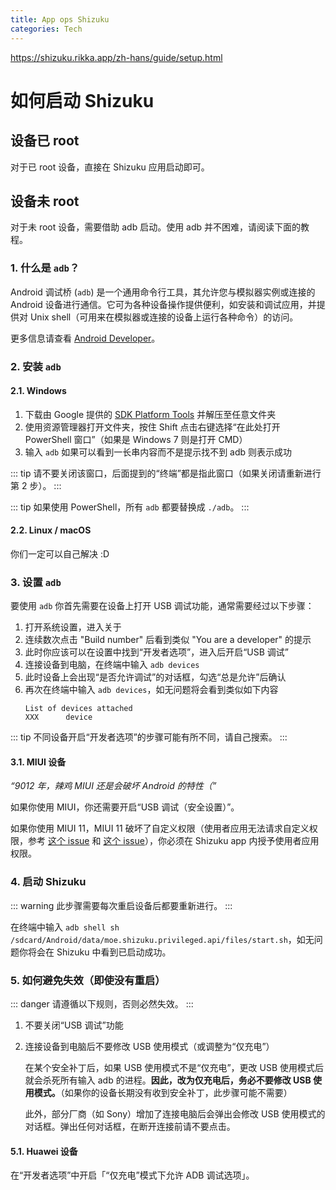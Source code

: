 ```yaml
---
title: App ops Shizuku
categories: Tech
---
```


<https://shizuku.rikka.app/zh-hans/guide/setup.html>

# 如何启动 Shizuku

## 设备已 root

对于已 root 设备，直接在 Shizuku 应用启动即可。

## 设备未 root

对于未 root 设备，需要借助 adb 启动。使用 adb 并不困难，请阅读下面的教程。

### 1. 什么是 `adb`？

Android 调试桥 (`adb`) 是一个通用命令行工具，其允许您与模拟器实例或连接的 Android 设备进行通信。它可为各种设备操作提供便利，如安装和调试应用，并提供对 Unix shell（可用来在模拟器或连接的设备上运行各种命令）的访问。

更多信息请查看 [Android Developer](https://developer.android.google.cn/studio/command-line/adb)。

### 2. 安装 `adb`

#### 2.1. Windows

1. 下载由 Google 提供的 [SDK Platform Tools](https://dl.google.com/android/repository/platform-tools-latest-windows.zip) 并解压至任意文件夹
2. 使用资源管理器打开文件夹，按住 Shift 点击右键选择“在此处打开 PowerShell 窗口”（如果是 Windows 7 则是打开 CMD）
3. 输入 `adb` 如果可以看到一长串内容而不是提示找不到 adb 则表示成功

::: tip
请不要关闭该窗口，后面提到的“终端”都是指此窗口（如果关闭请重新进行第 2 步）。
:::

::: tip
如果使用 PowerShell，所有 `adb` 都要替换成 `./adb`。
:::

#### 2.2. Linux / macOS

你们一定可以自己解决 :D

### 3. 设置 `adb`

要使用 `adb` 你首先需要在设备上打开 USB 调试功能，通常需要经过以下步骤：

1. 打开系统设置，进入关于
2. 连续数次点击 "Build number" 后看到类似 "You are a developer" 的提示
3. 此时你应该可以在设置中找到“开发者选项”，进入后开启“USB 调试”
4. 连接设备到电脑，在终端中输入 `adb devices`
5. 此时设备上会出现“是否允许调试”的对话框，勾选“总是允许”后确认
6. 再次在终端中输入 `adb devices`，如无问题将会看到类似如下内容
   ```
   List of devices attached
   XXX      device
   ```

::: tip
不同设备开启“开发者选项”的步骤可能有所不同，请自己搜索。
:::

#### 3.1. MIUI 设备

_“9012 年，辣鸡 MIUI 还是会破坏 Android 的特性（”_

如果你使用 MIUI，你还需要开启“USB 调试（安全设置）”。

如果你使用 MIUI 11，MIUI 11 破坏了自定义权限（使用者应用无法请求自定义权限，参考 [这个 issue](https://github.com/RikkaApps/Shizuku/issues/45) 和 [这个 issue](https://github.com/android-in-china/Compatibility/issues/16)），你必须在 Shizuku app 内授予使用者应用权限。

### 4. 启动 Shizuku

::: warning
此步骤需要每次重启设备后都要重新进行。
:::

在终端中输入 `adb shell sh /sdcard/Android/data/moe.shizuku.privileged.api/files/start.sh`，如无问题你将会在 Shizuku 中看到已启动成功。

### 5. 如何避免失效（即使没有重启）

::: danger
请遵循以下规则，否则必然失效。
:::

1. 不要关闭“USB 调试”功能
2. 连接设备到电脑后不要修改 USB 使用模式（或调整为“仅充电”）

   在某个安全补丁后，如果 USB 使用模式不是“仅充电”，更改 USB 使用模式后就会杀死所有输入 adb 的进程。**因此，改为仅充电后，务必不要修改 USB 使用模式。**（如果你的设备长期没有收到安全补丁，此步骤可能不需要）

   此外，部分厂商（如 Sony）增加了连接电脑后会弹出会修改 USB 使用模式的对话框。弹出任何对话框，在断开连接前请不要点击。

#### 5.1. Huawei 设备

在“开发者选项”中开启「“仅充电”模式下允许 ADB 调试选项」。